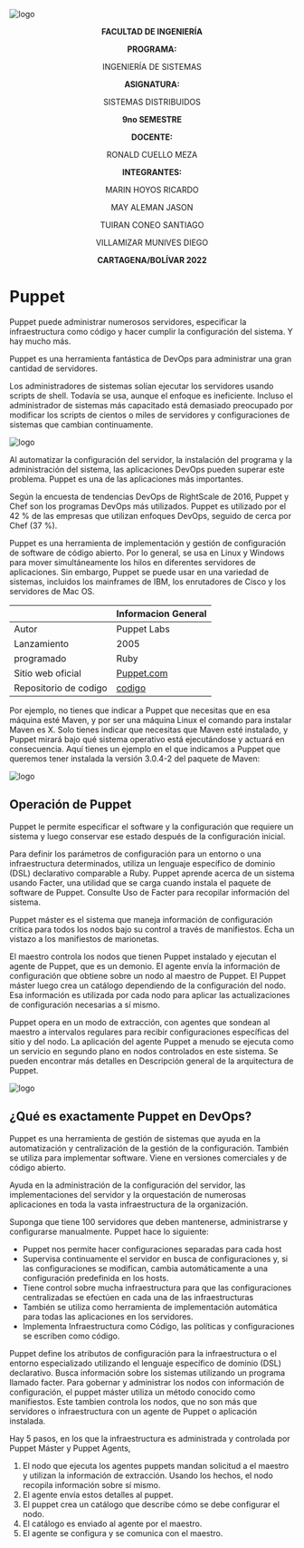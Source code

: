 
![logo](https://www.ochobitshacenunbyte.com/wp-content/uploads/2016/10/Puppet-image-mini.jpg)



<center> 

**FACULTAD DE INGENIERÍA**

**PROGRAMA:**

INGENIERÍA DE SISTEMAS

**ASIGNATURA:**

SISTEMAS DISTRIBUIDOS

**9no SEMESTRE**

**DOCENTE:**

RONALD CUELLO MEZA

**INTEGRANTES:**


MARIN HOYOS RICARDO

MAY ALEMAN JASON

TUIRAN CONEO SANTIAGO

VILLAMIZAR MUNIVES DIEGO


**CARTAGENA/BOLÍVAR
2022** </center>


# **Puppet** 
Puppet puede administrar numerosos servidores, especificar la infraestructura como código y hacer cumplir la configuración del sistema. Y hay mucho más.

Puppet es una herramienta fantástica de DevOps para administrar una gran cantidad de servidores.

Los administradores de sistemas solían ejecutar los servidores usando scripts de shell. Todavía se usa, aunque el enfoque es ineficiente. Incluso el administrador de sistemas más capacitado está demasiado preocupado por modificar los scripts de cientos o miles de servidores y configuraciones de sistemas que cambian continuamente.

![logo](https://upload.wikimedia.org/wikipedia/commons/3/34/140228puppetrunExampleManuallyInvokedPackageUpdate.png)

Al automatizar la configuración del servidor, la instalación del programa y la administración del sistema, las aplicaciones DevOps pueden superar este problema. Puppet es una de las aplicaciones más importantes.

Según la encuesta de tendencias DevOps de RightScale de 2016, Puppet y Chef son los programas DevOps más utilizados. Puppet es utilizado por el 42 % de las empresas que utilizan enfoques DevOps, seguido de cerca por Chef (37 %).


Puppet es una herramienta de implementación y gestión de configuración de software de código abierto. Por lo general, se usa en Linux y Windows para mover simultáneamente los hilos en diferentes servidores de aplicaciones. Sin embargo, Puppet se puede usar en una variedad de sistemas, incluidos los mainframes de IBM, los enrutadores de Cisco y los servidores de Mac OS.

||Informacion General       |
|-------------|-------------|
| Autor       | Puppet Labs |
| Lanzamiento | 2005        |
| programado  | Ruby        |
| Sitio web oficial  | [Puppet.com](https://puppet.com/)       |
| Repositorio de codigo  | [codigo](https://github.com/puppetlabs/puppet)         |


Por ejemplo, no tienes que indicar a Puppet que necesitas que en esa máquina esté Maven, y por ser una máquina Linux  el comando para instalar Maven es X. Solo tienes indicar que necesitas que Maven esté instalado, y Puppet mirará bajo qué sistema operativo está ejecutándose y actuará en consecuencia.
Aquí tienes un ejemplo en el que indicamos a Puppet que queremos tener instalada la versión 3.0.4-2 del paquete de Maven:

![logo](https://www.javiergarzas.com/wp-content/uploads/2014/05/site-300x89.png)


## **Operación de Puppet**

Puppet le permite especificar el software y la configuración que requiere un sistema y luego conservar ese estado después de la configuración inicial.

Para definir los parámetros de configuración para un entorno o una infraestructura determinados, utiliza un lenguaje específico de dominio (DSL) declarativo comparable a Ruby. Puppet aprende acerca de un sistema usando Facter, una utilidad que se carga cuando instala el paquete de software de Puppet. Consulte Uso de Facter para recopilar información del sistema.

Puppet máster es el sistema que maneja información de configuración crítica para todos los nodos bajo su control a través de manifiestos. Echa un vistazo a los manifiestos de marionetas.

El maestro controla los nodos que tienen Puppet instalado y ejecutan el agente de Puppet, que es un demonio. El agente envía la información de configuración que obtiene sobre un nodo al maestro de Puppet. El Puppet máster luego crea un catálogo dependiendo de la configuración del nodo. Esa información es utilizada por cada nodo para aplicar las actualizaciones de configuración necesarias a sí mismo.

Puppet opera en un modo de extracción, con agentes que sondean al maestro a intervalos regulares para recibir configuraciones específicas del sitio y del nodo. La aplicación del agente Puppet a menudo se ejecuta como un servicio en segundo plano en nodos controlados en este sistema. Se pueden encontrar más detalles en Descripción general de la arquitectura de Puppet.

![logo](https://dc722jrlp2zu8.cloudfront.net/media/cache/9e/cf/9ecfe0498a52e3e7a71b78599b0f676e.webp)


## **¿Qué es exactamente Puppet en DevOps?**

Puppet es una herramienta de gestión de sistemas que ayuda en la automatización y centralización de la gestión de la configuración. También se utiliza para implementar software. Viene en versiones comerciales y de código abierto.

Ayuda en la administración de la configuración del servidor, las implementaciones del servidor y la orquestación de numerosas aplicaciones en toda la vasta infraestructura de la organización.

Suponga que tiene 100 servidores que deben mantenerse, administrarse y configurarse manualmente. Puppet hace lo siguiente:

*  Puppet nos permite hacer configuraciones separadas para cada host
*  Supervisa continuamente el servidor en busca de configuraciones y, si las configuraciones se modifican, cambia automáticamente a una configuración predefinida en los hosts.
*  Tiene control sobre mucha infraestructura para que las configuraciones centralizadas se efectúen en cada una de las infraestructuras
*  También se utiliza como herramienta de implementación automática para todas las aplicaciones en los servidores. 
*  Implementa Infraestructura como Código, las políticas y configuraciones se escriben como código.



Puppet define los atributos de configuración para la infraestructura o el entorno especializado utilizando el lenguaje específico de dominio (DSL) declarativo. Busca información sobre los sistemas utilizando un programa llamado facter. Para gobernar y administrar los nodos con información de configuración, el puppet máster utiliza un método conocido como manifiestos. Este tambien controla los nodos, que no son más que servidores o infraestructura con un agente de Puppet o aplicación instalada.

Hay 5 pasos, en los que la infraestructura es administrada y controlada por Puppet Máster y Puppet Agents,

1. El nodo que ejecuta los agentes puppets mandan solicitud a el maestro y utilizan la información de extracción. Usando los hechos, el nodo recopila información sobre sí mismo.
2. El agente envía estos detalles al puppet.
3. El puppet crea un catálogo que describe cómo se debe configurar el nodo.
4. El catálogo es enviado al agente por el maestro.
5. El agente se configura y se comunica con el maestro.


